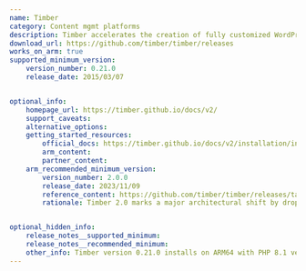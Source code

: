 ```yaml
---
name: Timber
category: Content mgmt platforms
description: Timber accelerates the creation of fully customized WordPress themes, ensuring faster development with sustainable code practices.
download_url: https://github.com/timber/timber/releases
works_on_arm: true
supported_minimum_version:
    version_number: 0.21.0
    release_date: 2015/03/07


optional_info:
    homepage_url: https://timber.github.io/docs/v2/
    support_caveats:
    alternative_options:
    getting_started_resources:
        official_docs: https://timber.github.io/docs/v2/installation/installation/
        arm_content:
        partner_content:
    arm_recommended_minimum_version:
        version_number: 2.0.0
        release_date: 2023/11/09
        reference_content: https://github.com/timber/timber/releases/tag/2.0.0
        rationale: Timber 2.0 marks a major architectural shift by dropping support for the WordPress plugin version and transitioning fully to a Composer-based package. This update aims to improve consistency, extensibility, and compatibility with WordPress Core and modern PHP versions. Key enhancements include a streamlined API for working with posts, terms, users, and menus, a revamped system for fetching meta values, improved Twig integration, and the introduction of Class Maps and the PostCollectionInterface for more flexible object handling. Timber 2.0 also offers better support for custom integrations and an upgraded WP-CLI interface.


optional_hidden_info:
    release_notes__supported_minimum:
    release_notes__recommended_minimum:
    other_info: Timber version 0.21.0 installs on ARM64 with PHP 8.1 version. Before this version, timber requires PHP version which are in between version 5.3.0 and version 7.0 but these versions are not supported on ARM64.
---
```

